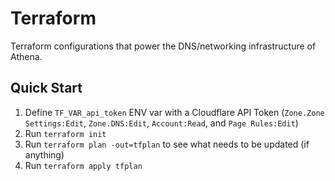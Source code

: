 # Terraform

Terraform configurations that power the DNS/networking infrastructure of Athena.

## Quick Start

1. Define `TF_VAR_api_token` ENV var with a Cloudflare API Token (`Zone.Zone Settings:Edit`, `Zone.DNS:Edit`, `Account:Read`, and `Page Rules:Edit`)
1. Run `terraform init`
1. Run `terraform plan -out=tfplan` to see what needs to be updated (if anything)
1. Run `terraform apply tfplan`
